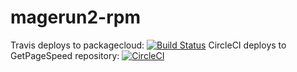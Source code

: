 # magerun2-rpm

Travis deploys to packagecloud: [![Build Status](https://travis-ci.org/GetPageSpeed/n98-magerun2-rpm.svg?branch=master)](https://travis-ci.org/GetPageSpeed/wrk-rpm)
CircleCI deploys to GetPageSpeed repository: [![CircleCI](https://circleci.com/gh/GetPageSpeed/n98-magerun2-rpm/tree/master.svg?style=svg)](https://circleci.com/gh/GetPageSpeed/n98-magerun2-rpm/tree/master)




